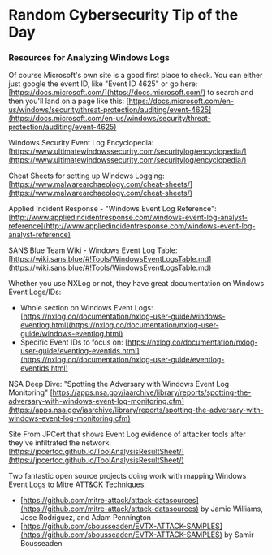 # Random Cybersecurity Tip of the Day
### Resources for Analyzing Windows Logs

Of course Microsoft's own site is a good first place to check. You can either just google the event ID, like "Event ID 4625" or go here: [https://docs.microsoft.com/](https://docs.microsoft.com/) to search and then you'll land on a page like this: [https://docs.microsoft.com/en-us/windows/security/threat-protection/auditing/event-4625](https://docs.microsoft.com/en-us/windows/security/threat-protection/auditing/event-4625)

Windows Security Event Log Encyclopedia: [https://www.ultimatewindowssecurity.com/securitylog/encyclopedia/](https://www.ultimatewindowssecurity.com/securitylog/encyclopedia/)

Cheat Sheets for setting up Windows Logging: [https://www.malwarearchaeology.com/cheat-sheets/](https://www.malwarearchaeology.com/cheat-sheets/)

Applied Incident Response - "Windows Event Log Reference": [http://www.appliedincidentresponse.com/windows-event-log-analyst-reference](http://www.appliedincidentresponse.com/windows-event-log-analyst-reference)

SANS Blue Team Wiki - Windows Event Log Table: [https://wiki.sans.blue/#!Tools/WindowsEventLogsTable.md](https://wiki.sans.blue/#!Tools/WindowsEventLogsTable.md)

Whether you use NXLog or not, they have great documentation on Windows Event Logs/IDs:
- Whole section on Windows Event Logs: [https://nxlog.co/documentation/nxlog-user-guide/windows-eventlog.html](https://nxlog.co/documentation/nxlog-user-guide/windows-eventlog.html)
- Specific Event IDs to focus on: [https://nxlog.co/documentation/nxlog-user-guide/eventlog-eventids.html](https://nxlog.co/documentation/nxlog-user-guide/eventlog-eventids.html)

NSA Deep Dive: "Spotting the Adversary with Windows Event Log Monitoring" [https://apps.nsa.gov/iaarchive/library/reports/spotting-the-adversary-with-windows-event-log-monitoring.cfm](https://apps.nsa.gov/iaarchive/library/reports/spotting-the-adversary-with-windows-event-log-monitoring.cfm)

Site From JPCert that shows Event Log evidence of attacker tools after they've infiltrated the network: [https://jpcertcc.github.io/ToolAnalysisResultSheet/](https://jpcertcc.github.io/ToolAnalysisResultSheet/)

Two fantastic open source projects doing work with mapping Windows Event Logs to Mitre ATT&CK Techniques:
- [https://github.com/mitre-attack/attack-datasources](https://github.com/mitre-attack/attack-datasources) by Jamie Williams, Jose Rodriguez, and Adam Pennington
- [https://github.com/sbousseaden/EVTX-ATTACK-SAMPLES](https://github.com/sbousseaden/EVTX-ATTACK-SAMPLES) by Samir Bousseaden